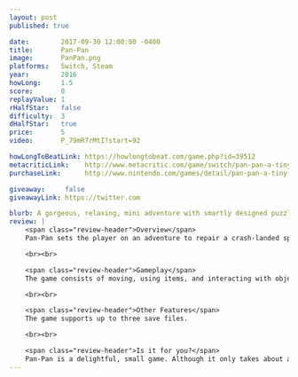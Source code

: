 ```yaml
---
layout: post
published: true

date:        2017-09-30 12:00:00 -0400
title:       Pan-Pan
image:       PanPan.png
platforms:   Switch, Steam
year:        2016
howLong:     1.5
score:       8
replayValue: 1
rHalfStar:   false
difficulty:  3
dHalfStar:   true
price:       5
video:       P_79mR7rMtI?start=92

howLongToBeatLink: https://howlongtobeat.com/game.php?id=39512
metacriticLink:    http://www.metacritic.com/game/switch/pan-pan-a-tiny-big-adventure
purchaseLink:      http://www.nintendo.com/games/detail/pan-pan-a-tiny-big-adventure-switch

giveaway:     false
giveawayLink: https://twitter.com

blurb: A gorgeous, relaxing, mini adventure with smartly designed puzzles.
review: |
    <span class="review-header">Overview</span>
    Pan-Pan sets the player on an adventure to repair a crash-landed spacecraft. The player must solve environmental puzzles in order to find parts to repair the ship. These puzzles involve playing around with what's in the environment, moving items to different locations, and performing proper sequences of actions. As the player progresses through the game and solves puzzles, more areas become open and abilities are bestowed upon the character. These abilities lead to deeper, longer, and more difficult puzzles, all taking place on a gorgeous, minimalistic planet. Accompanying the beautiful art-style, the sound effects of the game are adorable and fit perfectly with the unique-looking characters and brightly colored world.

    <br><br>

    <span class="review-header">Gameplay</span>
    The game consists of moving, using items, and interacting with objects. These simple controls will make you work out complex puzzles as you scour the world for parts to fix your ship. There are various areas within Pan-Pan, with each one designated by a specific color-scheme. Puzzles are usually self-contained within these areas, and as you solve them, more areas will open up. Some puzzles require specific items while others will have you carefully inspect your surroundings for what's available. Progressing through the game will award you with a couple of new abilities and make seemingly impossible puzzles, possible.

    <br><br>

    <span class="review-header">Other Features</span>
    The game supports up to three save files.

    <br><br>

    <span class="review-header">Is it for you?</span>
    Pan-Pan is a delightful, small game. Although it only takes about an hour and a half to complete, every aspect of the world is carefully crafted and well-thought out, leading to satisfying puzzles and smooth gameplay. The game has no repetition, and each puzzle is unique and requires an entirely new solution. There will most likely be times where you are stuck, but if you inspect your surroundings and think it through, solutions will always make sense. The beautiful art-style and cute sound effects will put a smile on your face throughout your adventure, and you'll want to explore every single nook and cranny of the planet. If you are a fan of puzzle-adventure games, especially short and cute ones, then go and buy Pan-Pan.
---
```

